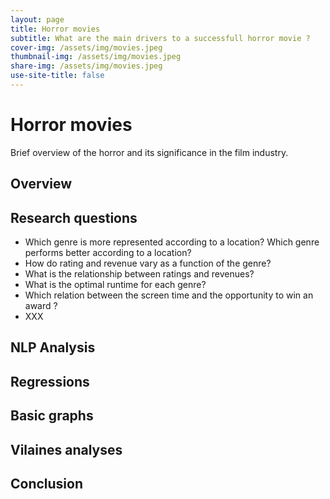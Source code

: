 ```yaml
---
layout: page
title: Horror movies
subtitle: What are the main drivers to a successfull horror movie ? 
cover-img: /assets/img/movies.jpeg
thumbnail-img: /assets/img/movies.jpeg
share-img: /assets/img/movies.jpeg
use-site-title: false
---
```


# Horror movies
Brief overview of the horror and its significance in the film industry.

## Overview

## Research questions

- Which genre is more represented according to a location? Which genre performs better according to a location?
- How do rating and revenue vary as a function of the genre?
- What is the relationship between ratings and revenues?
- What is the optimal runtime for each genre?
- Which relation between the screen time and the opportunity to win an award ?
- XXX

## NLP Analysis

## Regressions

## Basic graphs

## Vilaines analyses

## Conclusion

    
  